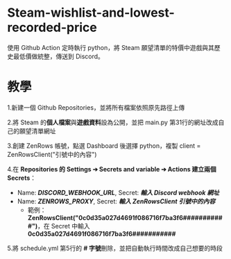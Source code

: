 # Steam-wishlist-and-lowest-recorded-price
使用 Github Action 定時執行 python，將 Steam 願望清單的特價中遊戲與其歷史最低價做統整，傳送到 Discord。

# 教學
1.新建一個 Github Repositories，並將所有檔案依照原先路徑上傳 

2.將 Steam 的**個人檔案**與**遊戲資料**設為公開，並把 main.py 第31行的網址改成自己的願望清單網址

3.創建 ZenRows 帳號，點選 Dashboard 後選擇 python，複製 client = ZenRowsClient("引號中的內容")

4.在 **Repositories 的 Settings ➔ Secrets and variable ➔ Actions 建立兩個 Secrets**：
  - Name: ***DISCORD_WEBHOOK_URL***, Secret: ***輸入 Discord webhook 網址***
  - Name: ***ZENROWS_PROXY***, Secret: ***輸入 ZenRowsClient 引號中的內容***
    - 範例：**ZenRowsClient("0c0d35a027d4691f086716f7ba3f6###########")**，在 Secret 中輸入 **0c0d35a027d4691f086716f7ba3f6###########**

5.將 schedule.yml 第5行的 **# 字號**刪除，並把自動執行時間改成自己想要的時段
